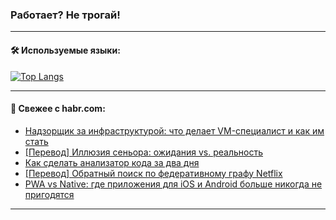 ### Работает? Не трогай!

---
<!--
#### 🛠️ Technical stack:

![Java](https://img.shields.io/badge/Java-informational?logo=Oracle&style=flat&logoColor=white&color=FF4500)
![Kotlin](https://img.shields.io/badge/Kotlin-informational?logo=Kotlin&style=flat&logoColor=white&color=774D97)
![TS](https://img.shields.io/badge/TypeScript-informational?logo=typeScript&style=flat&logoColor=black&color=017acc)
![Python](https://img.shields.io/badge/Python-informational?logo=Python&style=flat&logoColor=black&color=ffdd54) <br>
![Spring](https://img.shields.io/badge/Spring-informational?logo=Spring&style=flat&logoColor=white&color=6DB33F) 
![SpringBoot](https://img.shields.io/badge/SpringBoot-informational?logo=SpringBoot&style=flat&logoColor=white&color=6DB33F)
![Nest](https://img.shields.io/badge/NestJS-informational?logo=NestJS&style=flat&logoColor=white&color=E0234E) 
![NodeJS](https://img.shields.io/badge/NodeJS-informational?logo=node.js&style=flat&logoColor=white&color=70A760)<br>
![PostgreSQL](https://img.shields.io/badge/PostgreSQL-informational?logo=PostgreSQL&style=flat&logoColor=white&color=DAA520)
![MongoDB](https://img.shields.io/badge/MongoDB-informational?logo=MongoDB&style=flat&logoColor=white&color=870000)
![Apache](https://img.shields.io/badge/Apache-informational?logo=apache&style=flat&logoColor=white&color=f74e28)

___ 
-->

#### 🛠️ Используемые языки:

[![Top Langs](https://github-readme-stats-u2qms2cxw-advtsettinggmailcoms-projects.vercel.app/api/top-langs/?username=zloylis&langs_count=10&hide_title=true&title_color=e6edf3&size_weight=0.5&count_weight=0.5&layout=compact&hide_progress=true&hide_border=true&theme=dracula)](https://github.com/zloylis)

<!---


####  :octocat:&nbsp;&nbsp; Статистика:

![GitHub stats](https://github-readme-stats-u2qms2cxw-advtsettinggmailcoms-projects.vercel.app/api?username=zloylis&show_icons=true&hide_border=true&theme=dracula&title_color=e6edf3&include_all_commits=true&count_private=true&hide_rank=false&hide_title=true&rank_icon=github)
-->
---

#### 💬 Свежее с habr.com:

<!-- BLOG-POST-LIST:START -->
- [Надзорщик за инфраструктурой: что делает VM-специалист и как им стать](https://habr.com/ru/companies/pt/articles/835710/?utm_source=habrahabr&utm_medium=rss&utm_campaign=835710)
- [[Перевод] Иллюзия сеньора: ожидания vs. реальность](https://habr.com/ru/companies/productivity_inside/articles/835940/?utm_source=habrahabr&utm_medium=rss&utm_campaign=835940)
- [Как сделать анализатор кода за два дня](https://habr.com/ru/companies/pvs-studio/articles/835936/?utm_source=habrahabr&utm_medium=rss&utm_campaign=835936)
- [[Перевод] Обратный поиск по федеративному графу Netflix](https://habr.com/ru/companies/wunderfund/articles/832284/?utm_source=habrahabr&utm_medium=rss&utm_campaign=832284)
- [PWA vs Native: где приложения для iOS и Android больше никогда не пригодятся](https://habr.com/ru/companies/clevertec/articles/835038/?utm_source=habrahabr&utm_medium=rss&utm_campaign=835038)
<!-- BLOG-POST-LIST:END -->

---
